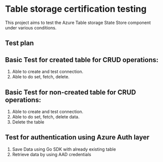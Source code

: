 # Table storage certification testing

This project aims to test the Azure Table storage State Store component under various conditions.

## Test plan

## Basic Test for created table for CRUD operations:
1. Able to create and test connection.
2. Able to do set, fetch, delete.

## Basic Test for non-created table for CRUD operations:
1. Able to create and test connection.
2. Able to do set, fetch, delete data.
3. Delete the table

## Test for authentication using Azure Auth layer
1. Save Data using Go SDK with already existing table
2. Retrieve data by using AAD credentials